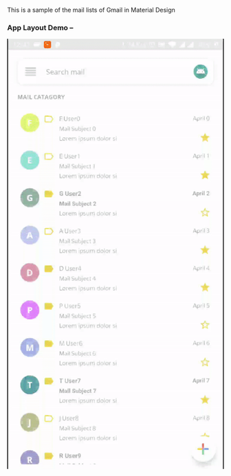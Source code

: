 This is a sample of the mail lists of Gmail in Material Design

### App Layout Demo –
![gmail list](https://github.com/sunnat629/GmailMaterialDesign/blob/master/gmail_list.gif "gmail list")
